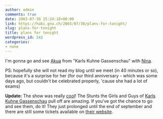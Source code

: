 ```yaml
---
author: admin
comments: true
date: 2003-07-30 15:24:18+00:00
link: https://habi.gna.ch/2003/07/30/plans-for-tonight/
slug: plans-for-tonight
title: plans for tonight
wordpress_id: 242
categories:
- none
---
```


I'm gonna go and see [Akua](http://www.akua.ch/) from "Karls Kuhne Gassenschau" with [Nina](https://habi.gna.ch/pics/Aare/Pages/22.html).

PS: hopefully she will not read my blog until we meet (in 40 minutes or so), because it's a surprise for her (for our third anniversary - which was some days ago, but couldn't be celebrated properly, 'cause she had a lot of exams)

**Update:** The show was really [cool](http://habi.bild.li/878/view.html)! The Stunts the Girls and Guys of [Karls Kuhne Gassenschau](http://www.karlskuehnegassenschau.ch) pull off are amazing.
If you've got the chance to go and see them, do it! They just prolonged until the end of september and there are still some tickets available on [their website](http://www.akua.ch/).
